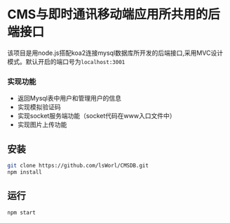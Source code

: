 # CMS与即时通讯移动端应用所共用的后端接口

该项目是用node.js搭配koa2连接mysql数据库所开发的后端接口,采用MVC设计模式。默认开启的端口号为`localhost:3001`

### 实现功能
- 返回Mysql表中用户和管理用户的信息
- 实现模拟验证码
- 实现socket服务端功能（socket代码在www入口文件中）
- 实现图片上传功能

## 安装

```bash
git clone https://github.com/lsWorl/CMSDB.git
npm install
```



## 运行

```bash
npm start
```

